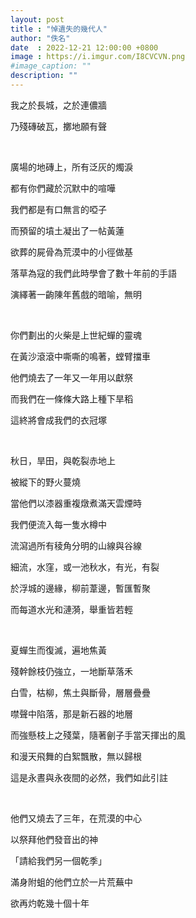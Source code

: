 ```yaml
---
layout: post
title : "悼遺失的幾代人"
author: "佚名"
date  : 2022-12-21 12:00:00 +0800
image : https://i.imgur.com/I8CVCVN.png
#image_caption: ""
description: ""
---
```


我之於長城，之於連儂牆

乃殘磚破瓦，擲地願有聲

<!--more-->
⠀

廣場的地磚上，所有泛灰的燭淚

都有你們藏於沉默中的喧嘩

我們都是有口無言的啞子

而預留的墳土凝出了一帖黃蓮

欲葬的屍骨為荒漠中的小徑做基

落草為寇的我們此時學會了數十年前的手語

演繹著一齣陳年舊戲的暗喻，無明

⠀

你們劃出的火柴是上世紀蟬的靈魂

在黃沙滾滾中嘶嘶的鳴著，螳臂擋車

他們燒去了一年又一年用以獻祭

而我們在一條條大路上種下旱稻

這終將會成我們的衣冠塚

⠀

秋日，旱田，與乾裂赤地上

被縱下的野火蔓燒

當他們以漆器重複燉煮滿天雲煙時

我們便流入每一隻水樽中

流瀉過所有稜角分明的山線與谷線

細流，水窪，或一池秋水，有光，有裂

於浮城的邊緣，柳前葦邊，暫匯暫聚

而每道水光和漣漪，舉重皆若輕

⠀

夏蟬生而復滅，遍地焦黃

殘幹餘枝仍強立，一地斷草落禾

白雪，枯柳，焦土與斷骨，層層疊疊

噤聲中陷落，那是新石器的地層

而強懸枝上之殘葉，隨著劊子手當天揮出的風

和漫天飛舞的白絮飄散，無以歸根

這是永晝與永夜間的必然，我們如此引註

⠀

他們又燒去了三年，在荒漠的中心

以祭拜他們發音出的神

「請給我們另一個乾季」

滿身附蛆的他們立於一片荒蕪中

欲再灼乾幾十個十年

<!--END-->
